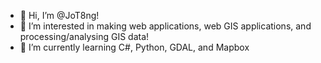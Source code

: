 - 👋 Hi, I’m @JoT8ng!
- 👀 I’m interested in making web applications, web GIS applications, and processing/analysing GIS data!
- 🌱 I’m currently learning C#, Python, GDAL, and Mapbox

<!---
JoT8ng/JoT8ng is a ✨ special ✨ repository because its `README.md` (this file) appears on your GitHub profile.
You can click the Preview link to take a look at your changes.
--->

